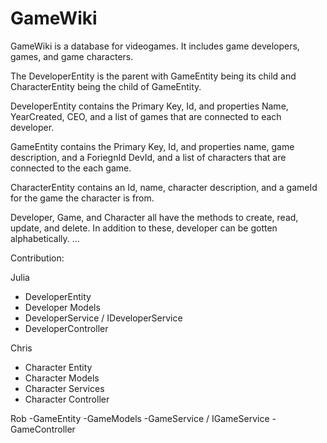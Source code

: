 # GameWiki

GameWiki is a database for videogames. It includes game developers, games, and game characters. 

The DeveloperEntity is the parent with GameEntity being its child and CharacterEntity being the child of GameEntity.

DeveloperEntity contains the Primary Key, Id, and properties Name, YearCreated, CEO, and a list of games that are connected to each developer. 

GameEntity contains the Primary Key, Id, and properties name, game description, and a ForiegnId DevId, and a list of characters that are connected to the each game.

CharacterEntity contains an Id, name, character description, and a gameId for the game the character is from.

Developer, Game, and Character all have the methods to create, read, update, and delete. 
In addition to these, developer can be gotten alphabetically.
...

Contribution: 

Julia
- DeveloperEntity
- Developer Models
- DeveloperService / IDeveloperService
- DeveloperController

Chris
- Character Entity
- Character Models
- Character Services
- Character Controller

Rob
-GameEntity
-GameModels
-GameService / IGameService
-GameController
